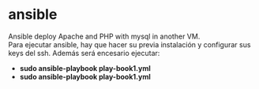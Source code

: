 # ansible
Ansible deploy Apache and PHP with mysql in another VM.
</br>
Para ejecutar ansible, hay que hacer su previa instalación y configurar sus keys del ssh.
Además será encesario ejecutar:
<strong>
 - sudo ansible-playbook play-book1.yml 
 - sudo ansible-playbook play-book1.yml 
 </strong>
